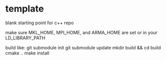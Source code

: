 template
========

blank starting point for c++ repo

make sure MKL_HOME, MPI_HOME, and ARMA_HOME are set or in your LD_LIBRARY_PATH

build like:
    git submodule init
    git submodule update
    mkdir build && cd build
    cmake ..
    make install
